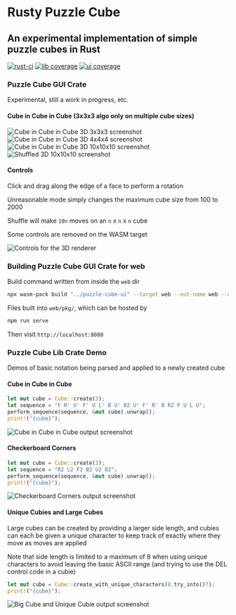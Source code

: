 # Rusty Puzzle Cube

## An experimental implementation of simple puzzle cubes in Rust

[![rust-ci](https://github.com/MikeCroall/rusty-puzzle-cube/actions/workflows/rust-ci.yml/badge.svg)](https://github.com/MikeCroall/rusty-puzzle-cube/actions)
[![lib coverage](https://img.shields.io/codecov/c/github/MikeCroall/rusty-puzzle-cube?flag=lib&style=flat&label=lib%20coverage)](https://codecov.io/gh/MikeCroall/rusty-puzzle-cube?flags[0]=lib)
[![ui coverage](https://img.shields.io/codecov/c/github/MikeCroall/rusty-puzzle-cube?flag=ui&style=flat&label=gui%20coverage)](https://codecov.io/gh/MikeCroall/rusty-puzzle-cube?flags[0]=ui)

### Puzzle Cube GUI Crate

Experimental, still a work in progress, etc.

#### Cube in Cube in Cube (3x3x3 algo only on multiple cube sizes)

![Cube in Cube in Cube 3D 3x3x3 screenshot](img/3x3x3-3D-cicic.png)
![Cube in Cube in Cube 3D 4x4x4 screenshot](img/4x4x4-3D-cicic.png)
![Cube in Cube in Cube 3D 10x10x10 screenshot](img/10x10x10-3D-cicic.png)
![Shuffled 3D 10x10x10 screenshot](img/10x10x10-3D-shuffle.png)

#### Controls

Click and drag along the edge of a face to perform a rotation

Unreasonable mode simply changes the maximum cube size from 100 to 2000

Shuffle will make `10n` moves on an `n` x `n` x `n` cube

Some controls are removed on the WASM target

![Controls for the 3D renderer](img/gui-controls-3D.png)

### Building Puzzle Cube GUI Crate for web

Build command written from inside the `web` dir

```bash
npx wasm-pack build "../puzzle-cube-ui" --target web --out-name web --out-dir ../web/pkg
```

Files built into `web/pkg/`, which can be hosted by

```bash
npm run serve
```

Then visit `http://localhost:8080`

### Puzzle Cube Lib Crate Demo

Demos of basic notation being parsed and applied to a newly created cube

#### Cube in Cube in Cube

```rust
let mut cube = Cube::create(3);
let sequence = "F R' U' F' U L' B U' B2 U' F' R' B R2 F U L U";
perform_sequence(sequence, &mut cube).unwrap();
print!("{cube}");
```

![Cube in Cube in Cube output screenshot](img/cube-in-cube-in-cube.png)

#### Checkerboard Corners

```rust
let mut cube = Cube::create(3);
let sequence = "R2 L2 F2 B2 U2 D2";
perform_sequence(sequence, &mut cube).unwrap();
print!("{cube}");
```

![Checkerboard Corners output screenshot](img/checkerboard-corners.png)

#### Unique Cubies and Large Cubes

Large cubes can be created by providing a larger side length, and cubies can each be given a unique character to keep track of exactly where they move as moves are applied

Note that side length is limited to a maximum of 8 when using unique characters to avoid leaving the basic ASCII range (and trying to use the DEL control code in a cubie)

```rust
let mut cube = Cube::create_with_unique_characters(8.try_into()?);
print!("{cube}");
```

![Big Cube and Unique Cubie output screenshot](img/big-cube-unique-cubie.png)
